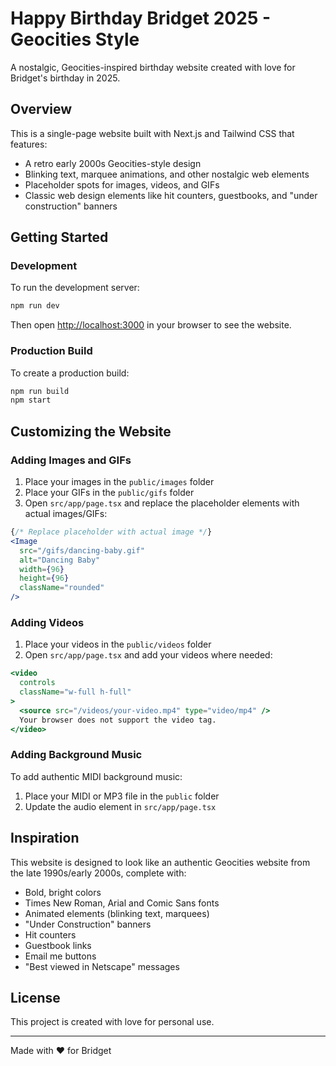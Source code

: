 # Happy Birthday Bridget 2025 - Geocities Style

A nostalgic, Geocities-inspired birthday website created with love for Bridget's birthday in 2025.

## Overview

This is a single-page website built with Next.js and Tailwind CSS that features:
- A retro early 2000s Geocities-style design
- Blinking text, marquee animations, and other nostalgic web elements
- Placeholder spots for images, videos, and GIFs
- Classic web design elements like hit counters, guestbooks, and "under construction" banners

## Getting Started

### Development

To run the development server:

```bash
npm run dev
```

Then open [http://localhost:3000](http://localhost:3000) in your browser to see the website.

### Production Build

To create a production build:

```bash
npm run build
npm start
```

## Customizing the Website

### Adding Images and GIFs

1. Place your images in the `public/images` folder
2. Place your GIFs in the `public/gifs` folder
3. Open `src/app/page.tsx` and replace the placeholder elements with actual images/GIFs:

```jsx
{/* Replace placeholder with actual image */}
<Image 
  src="/gifs/dancing-baby.gif" 
  alt="Dancing Baby" 
  width={96} 
  height={96} 
  className="rounded" 
/>
```

### Adding Videos

1. Place your videos in the `public/videos` folder
2. Open `src/app/page.tsx` and add your videos where needed:

```jsx
<video 
  controls 
  className="w-full h-full"
>
  <source src="/videos/your-video.mp4" type="video/mp4" />
  Your browser does not support the video tag.
</video>
```

### Adding Background Music

To add authentic MIDI background music:

1. Place your MIDI or MP3 file in the `public` folder
2. Update the audio element in `src/app/page.tsx`

## Inspiration

This website is designed to look like an authentic Geocities website from the late 1990s/early 2000s, complete with:

- Bold, bright colors
- Times New Roman, Arial and Comic Sans fonts
- Animated elements (blinking text, marquees)
- "Under Construction" banners
- Hit counters
- Guestbook links
- Email me buttons
- "Best viewed in Netscape" messages

## License

This project is created with love for personal use.

---

Made with ❤️ for Bridget
